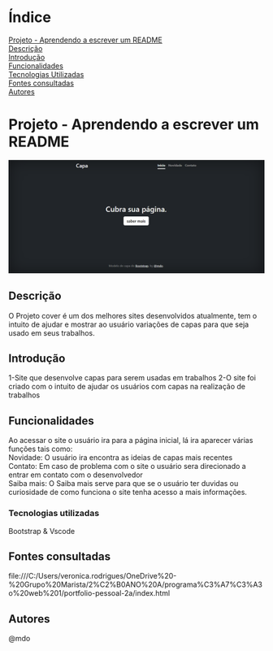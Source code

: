 
# Índice 

[Projeto - Aprendendo a escrever um README](#projeto---aprendendo-a-escrever-um-readme)  
[Descrição](#descri%C3%A7%C3%A3o)  
[Introdução](#introdu%C3%A7%C3%A3o)  
[Funcionalidades](funcionalidades)  
[Tecnologias Utilizadas](#tecnologias-utilizadas)  
[Fontes consultadas](#fontes-consultadas)  
[Autores](#autores)  


# Projeto - Aprendendo a escrever um README

![image info](img/tela.png)

## Descrição 
O Projeto cover é um dos melhores sites desenvolvidos atualmente, tem o intuito de ajudar e mostrar ao usuário variações de capas para que seja usado em seus trabalhos.
## Introdução
1-Site que desenvolve capas para serem usadas em trabalhos
2-O site foi criado com o intuito de ajudar os usuários com capas na realização de trabalhos

## Funcionalidades
Ao acessar o site o usuário ira para a página inicial, lá ira aparecer várias funções tais como:  
Novidade: O usuário ira encontra as ideias de capas mais recentes   
Contato: Em caso de problema com o site o usuário sera direcionado a entrar em contato com o desenvolvedor   
Saiba mais: O Saiba mais serve para que se o usuário ter duvidas ou curiosidade de como funciona o site tenha acesso a mais informações.  

### Tecnologias utilizadas
Bootstrap & Vscode
## Fontes consultadas 
file:///C:/Users/veronica.rodrigues/OneDrive%20-%20Grupo%20Marista/2%C2%B0ANO%20A/programa%C3%A7%C3%A3o%20web%201/portfolio-pessoal-2a/index.html

## Autores
@mdo


